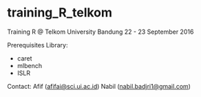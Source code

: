 # training_R_telkom

Training R @ Telkom University Bandung
22 - 23 September 2016

Prerequisites Library:
- caret
- mlbench
- ISLR

Contact:
Afif (afifai@sci.ui.ac.id)
Nabil (nabil.badjri1@gmail.com)

